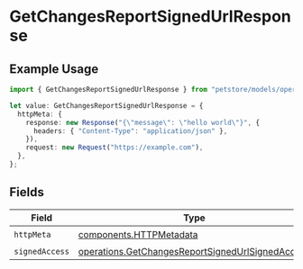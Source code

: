 # GetChangesReportSignedUrlResponse

## Example Usage

```typescript
import { GetChangesReportSignedUrlResponse } from "petstore/models/operations";

let value: GetChangesReportSignedUrlResponse = {
  httpMeta: {
    response: new Response("{\"message\": \"hello world\"}", {
      headers: { "Content-Type": "application/json" },
    }),
    request: new Request("https://example.com"),
  },
};
```

## Fields

| Field                                                                                                                | Type                                                                                                                 | Required                                                                                                             | Description                                                                                                          |
| -------------------------------------------------------------------------------------------------------------------- | -------------------------------------------------------------------------------------------------------------------- | -------------------------------------------------------------------------------------------------------------------- | -------------------------------------------------------------------------------------------------------------------- |
| `httpMeta`                                                                                                           | [components.HTTPMetadata](../../models/components/httpmetadata.md)                                                   | :heavy_check_mark:                                                                                                   | N/A                                                                                                                  |
| `signedAccess`                                                                                                       | [operations.GetChangesReportSignedUrlSignedAccess](../../models/operations/getchangesreportsignedurlsignedaccess.md) | :heavy_minus_sign:                                                                                                   | OK                                                                                                                   |